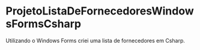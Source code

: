 # ProjetoListaDeFornecedoresWindowsFormsCsharp
Utilizando o Windows Forms criei uma lista de fornecedores em Csharp.

